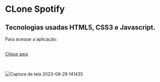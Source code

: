 # CLone Spotify

## Tecnologias usadas HTML5, CSS3 e Javascript.

<p>Para acessar a aplicação:</p><br>
<a href="https://clone-spotify-ivory.vercel.app/" target="_blank">Clique aqui</a><br><br><br>

![Captura de tela 2023-08-29 141435](https://github.com/TamiBeira/cloneSpotify/assets/55815968/5731704c-374b-4f6a-94e5-b107d30005a1)